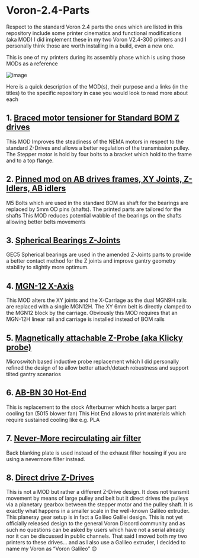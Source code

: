 # Voron-2.4-Parts

Respect to the standard Voron 2.4 parts the ones which are listed in this repository include some printer cinematics and functional modifications (aka MOD)
I did implement these in my two Voron V2.4-300 printers and I personally think those are worth installing in a build, even a new one.

This is one of my printers during its assembly phase which is using those MODs as a reference

![image](https://user-images.githubusercontent.com/76037248/139673867-772d6020-2921-4a36-a244-ae9941130e27.png)

Here is a quick description of the MOD(s), their purpose and a links (in the titles) to the specific repository in case you would look to read more about each

## 1. [Braced motor tensioner for Standard BOM Z drives](https://github.com/VoronDesign/VoronUsers/blob/master/printer_mods/edwardyeeks/V2.4_z_drive_motor_tensioner_mod)
This MOD Improves the steadiness of the NEMA motors in respect to the standard Z-Drives and allows a better regulation of the transmission pulley.
The Stepper motor is hold by four bolts to a bracket which hold to the frame and to a top flange.

## 2. [Pinned mod on AB drives frames, XY Joints, Z-Idlers, AB idlers]()
M5 Bolts which are used in the standard BOM as shaft for the bearings are replaced by 5mm OD pins (shafts). The printed parts are tailored for the shafts
This MOD reduces potential wabble of the bearings on the shafts allowing better belts movements

## 3. [Spherical Bearings Z-Joints]()
GEC5 Spherical bearings are used in the amended Z-Joints parts to provide a better contact method for the Z joints and improve gantry geometry stability to slightly more optimum.

## 4. [MGN-12 X-Axis]()
This MOD alters the XY joints and the X-Carriage as the dual MGN9H rails are replaced with a single MGN12H. The XY 6mm belt is directly clamped to the MGN12 block by the carriage.
Obviously this MOD requires that an MGN-12H linear rail and carriage is installed instead of BOM rails

## 5. [Magnetically attachable Z-Probe (aka Klicky probe)]()
Microswitch based inductive probe replacement which I did personally refined the design of to allow better attach/detach robustness and support tilted gantry scenarios

## 6. [AB-BN 30 Hot-End]()
This is replacement to the stock Afterburner which hosts a larger part cooling fan (5015 blower fan)
This Hot End allows to print materials which require sustained cooling like e.g. PLA 

## 7. [Never-More recirculating air filter]()
Back blanking plate is used instead of the exhaust filter housing if you are using a nevermore filter instead.

## 8. [Direct drive Z-Drives](https://github.com/ocgeek/Voron_2.4_Galileo)
This is not a MOD but rather a different Z-Drive design. It does not transmit movement by means of large pulley and belt but it direct drives the pulleys via a planetary gearbox between the stepper motor and the pulley shaft. It is exactly what happens in a smaller scale in the well-known Galileo extruder. This planeray gear setup is in fact a Galileo Galilei design.
This is not yet officially released design to the general Voron Discord community and as such no questions can be asked by users which have not a serial already nor it can be discussed in public channels. That said I moved both my two printers to these drives… and as I also use a Galileo extruder, I decided to name my Voron as “Voron Galileo” 😊


